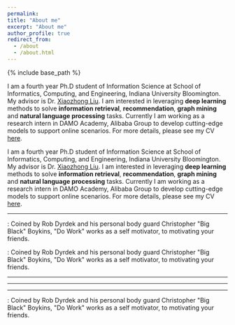 ```yaml
---
permalink: 
title: "About me"
excerpt: "About me"
author_profile: true
redirect_from: 
  - /about
  - /about.html
---
```


{% include base_path %}

I am a fourth year Ph.D student of Information Science at School of Informatics, Computing, and Engineering, Indiana University Bloomington. My advisor is Dr. [Xiaozhong Liu](http://scholarwiki.indiana.edu/homepage/index.html). I am interested in leveraging **deep learning** methods to solve **information retrieval**, **recommendation**, **graph mining** and **natural language processing** tasks. Currently I am working as a research intern in DAMO Academy, Alibaba Group to develop cutting-edge models to support online scenarios. For more details, please see my CV [here](files/cv.pdf).

I am a fourth year Ph.D student of Information Science at School of Informatics, Computing, and Engineering, Indiana University Bloomington. My advisor is Dr. [Xiaozhong Liu](http://scholarwiki.indiana.edu/homepage/index.html). I am interested in leveraging **deep learning** methods to solve **information retrieval**, **recommendation**, **graph mining** and **natural language processing** tasks. Currently I am working as a research intern in DAMO Academy, Alibaba Group to develop cutting-edge models to support online scenarios. For more details, please see my CV [here](files/cv.pdf).

------

:   Coined by Rob Dyrdek and his personal body guard Christopher "Big Black" Boykins, "Do Work" works as a self motivator, to motivating your friends.

:   Coined by Rob Dyrdek and his personal body guard Christopher "Big Black" Boykins, "Do Work" works as a self motivator, to motivating your friends.

***
------
___

:   Coined by Rob Dyrdek and his personal body guard Christopher "Big Black" Boykins, "Do Work" works as a self motivator, to motivating your friends.
























































